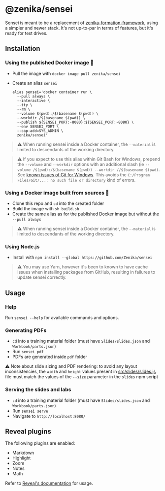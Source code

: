 # @zenika/sensei

Sensei is meant to be a replacement of [zenika-formation-framework](https://github.com/Zenika/zenika-formation-framework/),
using a simpler and newer stack. It's not up-to-par in terms of features, but it's ready for test drives.

## Installation

### Using the published Docker image 🐳

- Pull the image with `docker image pull zenika/sensei`
- Create an alias `sensei`

    ```shell
    alias sensei='docker container run \
      --pull always \
      --interactive \
      --tty \
      --rm \
      --volume $(pwd):/$(basename $(pwd)) \
      --workdir /$(basename $(pwd)) \
      --publish ${SENSEI_PORT:-8080}:${SENSEI_PORT:-8080} \
      --env SENSEI_PORT \
      --cap-add=SYS_ADMIN \
      zenika/sensei'
    ```

> ⚠ When running sensei inside a Docker container, the `--material` is limited
> to descendants of the working directory.

> ⚠ If you expect to use this alias within Git Bash for Windows, prepend the
> `--volume` and `--workdir` options with an additional slash (ie `--volume
> /$(pwd):/$(basename $(pwd)) --workdir //$(basename $(pwd)`. See [known issues
> of Git for
> Windows](https://github.com/git-for-windows/build-extra/blob/main/ReleaseNotes.md#known-issues).
> This avoids the `C:/Program Files/Git/...: no such file or directory` kind of
> errors.

### Using a Docker image built from sources 🐳

- Clone this repo and `cd` into the created folder
- Build the image with `sh build.sh`
- Create the same alias as for the published Docker image but without the `--pull always`

> ⚠ When running sensei inside a Docker container, the `--material` is limited
> to descendants of the working directory.

### Using Node.js

- Install with `npm install --global https://github.com/Zenika/sensei`

> ⚠ You may use Yarn, however it's been to known to have cache issues when installing packages from GitHub, resulting in failures to update sensei correctly.

## Usage

### Help

Run `sensei --help` for available commands and options.

### Generating PDFs

- `cd` into a training material folder (must have `Slides/slides.json` and `Workbook/parts.json`)
- Run `sensei pdf`
- PDFs are generated inside `pdf` folder

⚠️ Note about slide sizing and PDF rendering: to avoid any layout inconsistencies, the `width` and `height` values present in [src/slides/slides.js](src/slides/slides.js) file must match the values of the `--size` parameter in the `slides` npm script

### Serving the slides and labs

- `cd` into a training material folder (must have `Slides/slides.json` and `Workbook/parts.json`)
- Run `sensei serve`
- Navigate to `http://localhost:8080/`

## Reveal plugins

The following plugins are enabled:
 - Markdown
 - Highlight
 - Zoom
 - Notes
 - Math

Refer to [Reveal's documentation](https://revealjs.com/plugins/#built-in-plugins) for usage.
